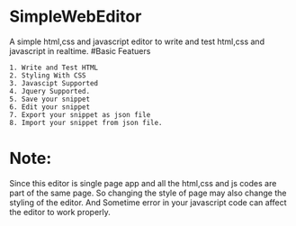 # SimpleWebEditor
A simple html,css and javascript editor to write and test html,css and javascript in realtime.
#Basic Featuers
```
1. Write and Test HTML
2. Styling With CSS 
3. Javascipt Supported
4. Jquery Supported.
5. Save your snippet
6. Edit your snippet
7. Export your snippet as json file
8. Import your snippet from json file.
```

# Note:
Since this editor is single page app and all the html,css and js codes are part of the same page. So changing the style of page may also change the styling of the editor.
And Sometime error in your javascript code can affect the editor to work properly.

